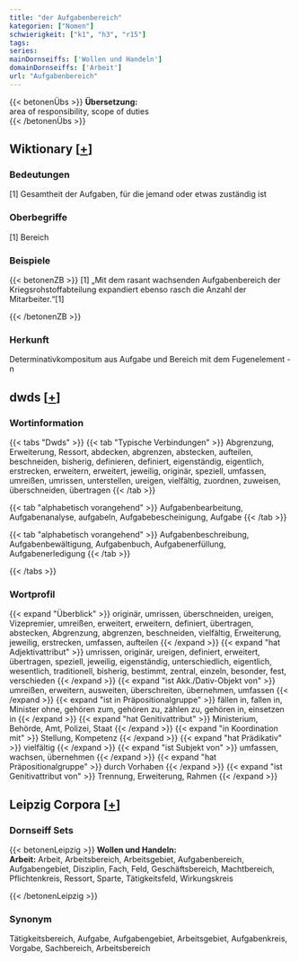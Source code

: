 ```yaml
---
title: "der Aufgabenbereich"
kategorien: ["Nomen"]
schwierigkeit: ["k1", "h3", "r15"]
tags:
series:
mainDornseiffs: ['Wollen und Handeln']
domainDornseiffs: ['Arbeit']
url: "Aufgabenbereich"
---
```


{{< betonenÜbs >}}
**Übersetzung:**  
area of responsibility, scope of duties  
{{< /betonenÜbs >}}

## Wiktionary [[+](https://de.wiktionary.org/wiki/Aufgabenbereich)]

### Bedeutungen
[1] Gesamtheit der Aufgaben, für die jemand oder etwas zuständig ist  

### Oberbegriffe
[1] Bereich  

### Beispiele
{{< betonenZB >}}
[1] „Mit dem rasant wachsenden Aufgabenbereich der Kriegsrohstoffabteilung expandiert ebenso rasch die Anzahl der Mitarbeiter.“[1]  

{{< /betonenZB >}}
### Herkunft
Determinativkompositum aus Aufgabe und Bereich mit dem Fugenelement -n  



## dwds [[+](https://www.dwds.de/wb/Aufgabenbereich)]

### Wortinformation
{{< tabs "Dwds" >}}
{{< tab "Typische Verbindungen" >}}
Abgrenzung, Erweiterung, Ressort, abdecken, abgrenzen, abstecken, aufteilen, beschneiden, bisherig, definieren, definiert, eigenständig, eigentlich, erstrecken, erweitern, erweitert, jeweilig, originär, speziell, umfassen, umreißen, umrissen, unterstellen, ureigen, vielfältig, zuordnen, zuweisen, überschneiden, übertragen
{{< /tab >}}

{{< tab "alphabetisch vorangehend" >}}
Aufgabenbearbeitung, Aufgabenanalyse, aufgabeln, Aufgabebescheinigung, Aufgabe
{{< /tab >}}

{{< tab "alphabetisch vorangehend" >}}
Aufgabenbeschreibung, Aufgabenbewältigung, Aufgabenbuch, Aufgabenerfüllung, Aufgabenerledigung
{{< /tab >}}

{{< /tabs >}}

### Wortprofil
{{< expand "Überblick" >}} originär, umrissen, überschneiden, ureigen, Vizepremier, umreißen, erweitert, erweitern, definiert, übertragen, abstecken, Abgrenzung, abgrenzen, beschneiden, vielfältig, Erweiterung, jeweilig, erstrecken, umfassen, aufteilen {{< /expand >}}
{{< expand "hat Adjektivattribut" >}} umrissen, originär, ureigen, definiert, erweitert, übertragen, speziell, jeweilig, eigenständig, unterschiedlich, eigentlich, wesentlich, traditionell, bisherig, bestimmt, zentral, einzeln, besonder, fest, verschieden {{< /expand >}}
{{< expand "ist Akk./Dativ-Objekt von" >}} umreißen, erweitern, ausweiten, überschreiten, übernehmen, umfassen {{< /expand >}}
{{< expand "ist in Präpositionalgruppe" >}} fällen in, fallen in, Minister ohne, gehören zum, gehören zu, zählen zu, gehören in, einsetzen in {{< /expand >}}
{{< expand "hat Genitivattribut" >}} Ministerium, Behörde, Amt, Polizei, Staat {{< /expand >}}
{{< expand "in Koordination mit" >}} Stellung, Kompetenz {{< /expand >}}
{{< expand "hat Prädikativ" >}} vielfältig {{< /expand >}}
{{< expand "ist Subjekt von" >}} umfassen, wachsen, übernehmen {{< /expand >}}
{{< expand "hat Präpositionalgruppe" >}} durch Vorhaben {{< /expand >}}
{{< expand "ist Genitivattribut von" >}} Trennung, Erweiterung, Rahmen {{< /expand >}}

## Leipzig Corpora [[+](https://corpora.uni-leipzig.de/en/res?word=Aufgabenbereich&corpusId=deu_newscrawl-public_2018)]

### Dornseiff Sets
{{< betonenLeipzig >}}
**Wollen und Handeln:**  
**Arbeit:** Arbeit, Arbeitsbereich, Arbeitsgebiet, Aufgabenbereich, Aufgabengebiet, Disziplin, Fach, Feld, Geschäftsbereich, Machtbereich, Pflichtenkreis, Ressort, Sparte, Tätigkeitsfeld, Wirkungskreis  

{{< /betonenLeipzig >}}

### Synonym
Tätigkeitsbereich, Aufgabe, Aufgabengebiet, Arbeitsgebiet, Aufgabenkreis, Vorgabe, Sachbereich, Arbeitsbereich

